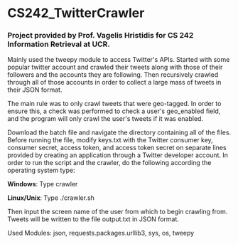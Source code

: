 # CS242_TwitterCrawler

### Project provided by Prof. Vagelis Hristidis for CS 242 Information Retrieval at UCR.

Mainly used the tweepy module to access Twitter's APIs. Started with some popular twitter account and crawled their tweets along with those of their followers and the accounts they are following. Then recursively crawled through all of those accounts in order to collect a large mass of tweets in their JSON format. 

The main rule was to only crawl tweets that were geo-tagged. In order to ensure this, a check was performed to check a user's geo_enabled field, and the program will only crawl the user's tweets if it was enabled.

Download the batch file and navigate the directory containing all of the files. Before running the file, modify keys.txt with the Twitter consumer key, consumer secret, access token, and access token secret on separate lines provided by creating an application through a Twitter developer account. In order to run the script and the crawler, do the following according the operating system type:

**Windows**: Type crawler 

**Linux/Unix**: Type ./crawler.sh 

Then input the screen name of the user from which to begin crawling from. Tweets will be written to the file output.txt in JSON format.

Used Modules: json, requests.packages.urllib3, sys, os, tweepy
